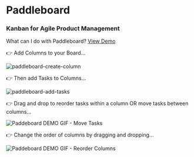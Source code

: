 # Paddleboard
### Kanban for Agile Product Management 

What can I do with Paddleboard? [View Demo](https://paddleboard-prod.web.app/)

:point_right:  Add Columns to your Board...

![paddleboard-create-column](https://user-images.githubusercontent.com/10010923/109842137-c2400680-7c17-11eb-88fd-af527458d7d5.gif)

:point_right:  Then add Tasks to Columns...

![paddleboard-add-tasks](https://user-images.githubusercontent.com/10010923/109842783-6d50c000-7c18-11eb-89ec-bad2b1156da5.gif)

:point_right:  Drag and drop to reorder tasks within a column OR move tasks between columns...

![Paddeboard DEMO GIF - Move Tasks](https://user-images.githubusercontent.com/10010923/109830934-f7932700-7c0c-11eb-83f6-5bc8f84dc043.gif)

:point_right:  Change the order of columns by dragging and dropping...

![Paddeboard DEMO GIF - Reorder Columns](https://user-images.githubusercontent.com/10010923/109838504-3aa4c880-7c14-11eb-9e42-8ab0031d489f.gif)


 
